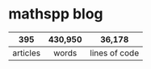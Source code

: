 # mathspp blog

<table class="stats-table">
    <thead>
        <tr>
            <th style="text-align: center;">395</th>
            <th style="text-align: center;">430,950</th>
            <th style="text-align: center;">36,178</th>
        </tr>
    </thead>
    <tbody>
        <tr>
            <td style="text-align: center;">articles</td>
            <td style="text-align: center;">words</td>
            <td style="text-align: center;">lines of code</td>
        </tr>
    </tbody>
</table>